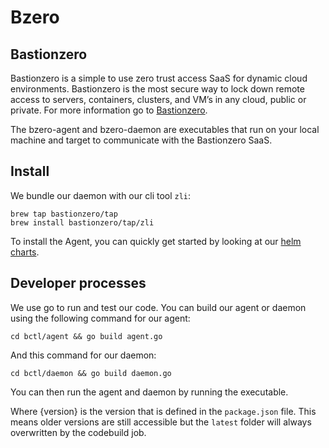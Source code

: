 # Bzero

## Bastionzero

Bastionzero is a simple to use zero trust access SaaS for dynamic cloud environments. Bastionzero is the most secure way to lock down remote access to servers, containers, clusters, and VM’s in any cloud, public or private. For more information go to [Bastionzero](https://www.bastionzero.com).

The bzero-agent and bzero-daemon are executables that run on your local machine and target to communicate with the Bastionzero SaaS. 

## Install
We bundle our daemon with our cli tool `zli`: 
```
brew tap bastionzero/tap
brew install bastionzero/tap/zli
```

To install the Agent, you can quickly get started by looking at our [helm charts](https://github.com/bastionzero/charts).

## Developer processes

We use go to run and test our code. You can build our agent or daemon using the following command for our agent:
```
cd bctl/agent && go build agent.go
```

And this command for our daemon:
```
cd bctl/daemon && go build daemon.go
```

You can then run the agent and daemon by running the executable.

Where {version} is the version that is defined in the `package.json` file. This means older versions are still accessible but the `latest` folder will always overwritten by the codebuild job.
